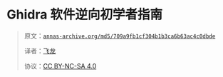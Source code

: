 # Ghidra 软件逆向初学者指南

> 原文：[`annas-archive.org/md5/709a9fb1cf304b1b3ca6b63ac4c0dbde`](https://annas-archive.org/md5/709a9fb1cf304b1b3ca6b63ac4c0dbde)
> 
> 译者：[飞龙](https://github.com/wizardforcel)
> 
> 协议：[CC BY-NC-SA 4.0](http://creativecommons.org/licenses/by-nc-sa/4.0/)